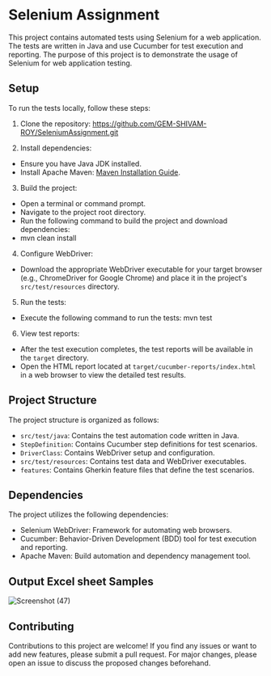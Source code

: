 
# Selenium Assignment

This project contains automated tests using Selenium for a web application. The tests are written in Java and use Cucumber for test execution and reporting. The purpose of this project is to demonstrate the usage of Selenium for web application testing.

## Setup

To run the tests locally, follow these steps:

1. Clone the repository: https://github.com/GEM-SHIVAM-ROY/SeleniumAssignment.git

2. Install dependencies:
- Ensure you have Java JDK installed.
- Install Apache Maven: [Maven Installation Guide](https://maven.apache.org/install.html).

3. Build the project:
- Open a terminal or command prompt.
- Navigate to the project root directory.
- Run the following command to build the project and download dependencies:
- mvn clean install

4. Configure WebDriver:
- Download the appropriate WebDriver executable for your target browser (e.g., ChromeDriver for Google Chrome) and place it in the project's `src/test/resources` directory.

5. Run the tests:
- Execute the following command to run the tests:
  mvn test
  
6. View test reports:
- After the test execution completes, the test reports will be available in the `target` directory.
- Open the HTML report located at `target/cucumber-reports/index.html` in a web browser to view the detailed test results.

## Project Structure

The project structure is organized as follows:

- `src/test/java`: Contains the test automation code written in Java.
- `StepDefinition`: Contains Cucumber step definitions for test scenarios.
- `DriverClass`: Contains WebDriver setup and configuration.
- `src/test/resources`: Contains test data and WebDriver executables.
- `features`: Contains Gherkin feature files that define the test scenarios.

## Dependencies

The project utilizes the following dependencies:

- Selenium WebDriver: Framework for automating web browsers.
- Cucumber: Behavior-Driven Development (BDD) tool for test execution and reporting.
- Apache Maven: Build automation and dependency management tool.

 ## Output Excel sheet Samples

![Screenshot (47)](https://github.com/GEM-SHIVAM-ROY/SeleniumAssignment/assets/125790896/a7492d5f-5f65-4998-92f9-0bd562c13baa)



## Contributing

Contributions to this project are welcome! If you find any issues or want to add new features, please submit a pull request. For major changes, please open an issue to discuss the proposed changes beforehand.

   
